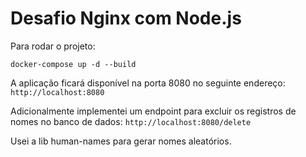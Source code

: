 # Desafio Nginx com Node.js

Para rodar o projeto: 
```
docker-compose up -d --build
```

A aplicação ficará disponível na porta 8080 no seguinte endereço:
`http://localhost:8080` 

Adicionalmente implementei um endpoint para excluir os registros de nomes no banco de dados:
`http://localhost:8080/delete` 

Usei a lib human-names para gerar nomes aleatórios.
